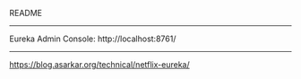 README

---
Eureka Admin Console:
http://localhost:8761/

---

https://blog.asarkar.org/technical/netflix-eureka/


